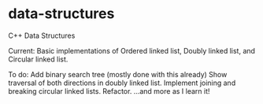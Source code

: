 data-structures
===============

C++ Data Structures

Current:
  Basic implementations of Ordered linked list, Doubly linked list, and Circular linked list.
  
To do:
  Add binary search tree (mostly done with this already)
  Show traversal of both directions in doubly linked list.
  Implement joining and breaking circular linked lists.
  Refactor.
  ...and more as I learn it!
  
